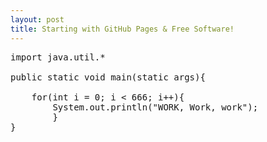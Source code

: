 ```yaml
---
layout: post
title: Starting with GitHub Pages & Free Software!
---
```


<pre class="code">
import java.util.*

public static void main(static args){
	
	for(int i = 0; i < 666; i++){
		System.out.println("WORK, Work, work");
		}
}
</pre>


